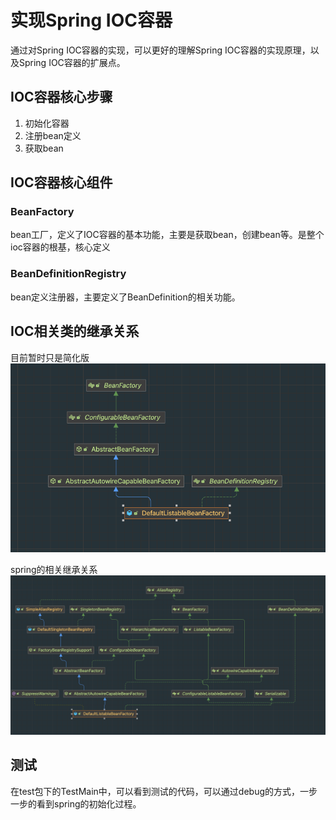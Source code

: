 # 实现Spring IOC容器
通过对Spring IOC容器的实现，可以更好的理解Spring IOC容器的实现原理，以及Spring IOC容器的扩展点。
## IOC容器核心步骤
1. 初始化容器
2. 注册bean定义
3. 获取bean

## IOC容器核心组件
### BeanFactory
bean工厂，定义了IOC容器的基本功能，主要是获取bean，创建bean等。是整个ioc容器的根基，核心定义
### BeanDefinitionRegistry
bean定义注册器，主要定义了BeanDefinition的相关功能。
## IOC相关类的继承关系
目前暂时只是简化版
![img.png](../img/beanfactory.png)

spring的相关继承关系
![img.png](../img/beanfactory-spring.png)

## 测试
在test包下的TestMain中，可以看到测试的代码，可以通过debug的方式，一步一步的看到spring的初始化过程。